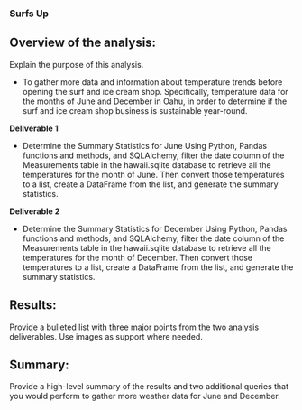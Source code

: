 ### Surfs Up

## Overview of the analysis:
 
Explain the purpose of this analysis.
- To gather more data and information about temperature trends before opening the surf and ice cream shop. Specifically,  temperature data for the months of June and December in Oahu, in order   to determine if the surf and ice cream shop business is sustainable year-round.

**Deliverable 1**
- Determine the Summary Statistics for June
  Using Python, Pandas functions and methods, and SQLAlchemy, filter the date column of the Measurements table in the hawaii.sqlite database to retrieve all the  temperatures for   the month of June. Then convert those temperatures to a list, create a DataFrame from the list, and generate the summary statistics.
  
**Deliverable 2**
- Determine the Summary Statistics for December
  Using Python, Pandas functions and methods, and SQLAlchemy, filter the date column of the Measurements table in the hawaii.sqlite database to retrieve all the temperatures for     the month of December. Then convert those temperatures to a list, create a DataFrame from the list, and generate the summary statistics.

## Results: 
 Provide a bulleted list with three major points from the two analysis deliverables. Use images as support where needed.


## Summary: 
 Provide a high-level summary of the results and two additional queries that you would perform to gather more weather data for June and December.
